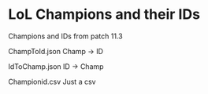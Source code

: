 # LoL Champions and their IDs

Champions and IDs from patch 11.3

ChampToId.json Champ -> ID

IdToChamp.json ID -> Champ

Championid.csv Just a csv
